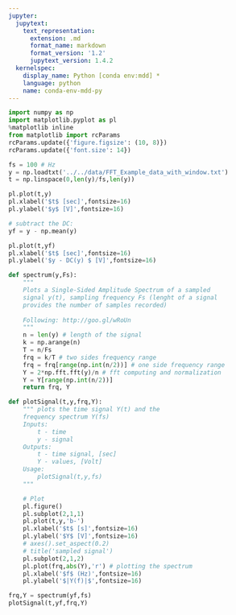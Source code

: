 ```yaml
---
jupyter:
  jupytext:
    text_representation:
      extension: .md
      format_name: markdown
      format_version: '1.2'
      jupytext_version: 1.4.2
  kernelspec:
    display_name: Python [conda env:mdd] *
    language: python
    name: conda-env-mdd-py
---
```


```python jupyter={"outputs_hidden": false}
import numpy as np
import matplotlib.pyplot as pl
%matplotlib inline
from matplotlib import rcParams
rcParams.update({'figure.figsize': (10, 8)})
rcParams.update({'font.size': 14})

```

```python jupyter={"outputs_hidden": false}
fs = 100 # Hz
y = np.loadtxt('../../data/FFT_Example_data_with_window.txt')
t = np.linspace(0,len(y)/fs,len(y))
```

```python jupyter={"outputs_hidden": false}
pl.plot(t,y)
pl.xlabel('$t$ [sec]',fontsize=16)
pl.ylabel('$y$ [V]',fontsize=16)
```

```python jupyter={"outputs_hidden": false}
# subtract the DC:
yf = y - np.mean(y)
```

```python jupyter={"outputs_hidden": false}
pl.plot(t,yf)
pl.xlabel('$t$ [sec]',fontsize=16)
pl.ylabel('$y - DC(y) $ [V]',fontsize=16)
```

```python jupyter={"outputs_hidden": false}
def spectrum(y,Fs):
    """
    Plots a Single-Sided Amplitude Spectrum of a sampled
    signal y(t), sampling frequency Fs (lenght of a signal 
    provides the number of samples recorded)
    
    Following: http://goo.gl/wRoUn
    """
    n = len(y) # length of the signal
    k = np.arange(n)
    T = n/Fs
    frq = k/T # two sides frequency range
    frq = frq[range(np.int(n/2))] # one side frequency range
    Y = 2*np.fft.fft(y)/n # fft computing and normalization
    Y = Y[range(np.int(n/2))]
    return frq, Y

def plotSignal(t,y,frq,Y):
    """ plots the time signal Y(t) and the 
    frequency spectrum Y(fs)
    Inputs:
        t - time 
        y - signal
    Outputs:
        t - time signal, [sec]
        Y - values, [Volt]
    Usage:
        plotSignal(t,y,fs)
    """

    # Plot
    pl.figure()
    pl.subplot(2,1,1)
    pl.plot(t,y,'b-')
    pl.xlabel('$t$ [s]',fontsize=16)
    pl.ylabel('$Y$ [V]',fontsize=16)
    # axes().set_aspect(0.2)
    # title('sampled signal')
    pl.subplot(2,1,2)
    pl.plot(frq,abs(Y),'r') # plotting the spectrum
    pl.xlabel('$f$ (Hz)',fontsize=16)
    pl.ylabel('$|Y(f)|$',fontsize=16)
```

```python jupyter={"outputs_hidden": false}
frq,Y = spectrum(yf,fs) 
plotSignal(t,yf,frq,Y)
```

```python jupyter={"outputs_hidden": false}

```

```python jupyter={"outputs_hidden": false}

```

